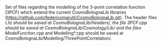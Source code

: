 Set of files regarding the modelling of the 3-point correlation function (3PCF)
which extend the current CosmoBolognaLib libraries (https://github.com/federicomarulli/CosmoBolognaLib.git).
The header files (*.h) should be saved at CosmoBolognaLib/Headers/, the file 3PCF.cpp
should be saved at CosmoBolognaLib/Cosmology/Lib/ and the files ModelFunction*.cpp and
Modelling*.cpp should be saved at CosmoBolognaLib/Modelling/ThreePointCorrelation/.
